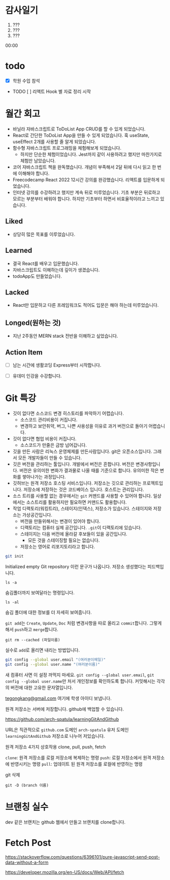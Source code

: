 # 감사일기

1. ???
2. ???
3. ???

00:00

# todo

- [x] 학원 수업 참석
- TODO [ ] 리액트 Hook 별 자료 정리 시작

# 월간 회고
- 바닐라 자바스크립트로 ToDoList App CRUD를 할 수 있게 되었습니다.
- React로 간단한 ToDoList App을 만들 수 있게 되었습니다. 훅 useState, useEffect 2개를 사용할 줄 알게 되었습니다.
- 함수형 자바스크립트 프로그래밍을 체험해보게 되었습니다.
    - 하지만 단순한 체험이었습니다. Jest까지 같이 사용하려고 했지만 마찬가지로 체험만 남았습니다.
- 코어 자바스크립트 책을 완독했습니다. 개념이 부족해서 2달 뒤에 다시 읽고 한 번에 이해해야 합니다.
- Freecodecamp React 2022 12시간 강의를 완강했습니다. 리액트를 입문하게 되었습니다.
- 인터넷 강의를 수강하려고 했지만 계속 뒤로 미루었습니다. 기초 부분은 뒤로하고 모르는 부분부터 배워야 합니다. 하지만 기초부터 하면서 비효율적이라고 느끼고 있습니다.

## Liked
- 상당히 많은 목표를 이루었습니다.

## Learned
- 결국 React를 배우고 입문했습니다.
- 자바스크립트도 이해하는데 깊이가 생겼습니다.
- todoApp도 만들었습니다.

## Lacked
- React만 입문하고 다른 프레임워크도 적어도 입문은 해야 하는데 미루었습니다.

## Longed(원하는 것)
- 지난 2주동안 MERN stack 전반을 이해하고 싶었습니다.

## Action Item
- [ ] 남는 시간에 생활코딩 Express부터 시작합니다.
- [ ] 유데미 인강을 수강합니다.


# Git 특강

- 깃이 없다면 소스코드 변경 히스토리를 파악하기 어렵습니다.
    - 소스코드 관리비용이 커집니다.
    - 변경하고 보안취약, 버그, 나쁜 사용성을 이유로 과거 버전으로 돌아기 어렵습니다.
- 깃이 없다면 협업 비용이 커집니다.
    - 소스코드가 만줄은 금방 넘어갑니다.
- 깃을 만든 사람은 리눅스 운영체제를 만든사람입니다. git은 오픈소스입니다. 그래서 모든 개발자들이 만들 수 있습니다.
- 깃은 버전을 관리하는 툴입니다. 개발에서 버전은 흔합니다. 버전은 변경사항입니다. 버전은 유의미한 변화가 결과물로 나올 때를 기준으로 합니다. 유의미한 작은 변화를 쌓아나가는 과정입니다.
- 깃허브는 원격 저장소 호스팅 서비스입니다. 저장소는 깃으로 관리하는 프로젝트입니다. 저장소에 저장하는 것은 코드베이스 입니다. 호스트는 관리입니다.
- 소스 트리를 사용할 없는 경우에서는 `git` 커맨드를 사용할 수 있어야 합니다. 일상에서는 소스트리를 활용하지만 필요하면 커맨드도 활용합니다.
- 작업 디랙토리(워킹트리), 스테이지(인덱스), 저장소가 있습니다. 스테이지와 저장소는 가상공간입니다.
    - 버전을 만들위해서는 변경이 있어야 합니다.
    - 디랙토리는 컴퓨터 실제 공간입니다. `.git`이 디랙토리에 있습니다.
    - 스테이지는 다음 버전에 올라갈 후보들이 있을 공간입니다.
        - 모든 것을 스테이징할 필요는 없습니다.
    - 저장소는 영어로 리포지토리라고 합니다.


```zsh
git init
```
Initialized empty Git repository 이런 문구가 나옵니다. 저장소 생성했다는 피드백입니다.

```shell
ls -a
```
숨김폴더까지 보여달라는 명령입니다.

```shell
ls -al
```
숨김 폴더에 대한 정보를 더 자세히 보여줍니다.

`git add`는 `Create`, `Update`, `Doc` 처럼 변경사항을 따로 올리고 `commit`합니다. 그렇게 해서 `push`하고 `merge`합니다.

```shell
git rm --cached (파일이름)
```
실수로 `add`로 올리면 내리는 방법입니다.

```zsh
git config --global user.email "(여러분이메일)"
git config --global user.name "(여러분이름)"
```
새 컴퓨터 사면 이 설정 까먹지 마세요. `git config --global user.email`, `git config --global user.name`만 처서 개인정보를 확인하도록 합니다.
커밋해시는 각각의 버전에 대한 고유한 문자열입니다.

tegongkang@gmail.com 여기에 학생 아이디 보냅니다.

원격 저장소는 서버에 저장합니다. github에 백업할 수 있습니다.

https://github.com/arch-spatula/learningGitAndGithub

URL은 직관적으로 `github.com` 도메인 `arch-spatula` 유저 도메인 `learningGitAndGithub` 저장소로 나누어 저있습니다.


원격 저장소 4가지 상호작용 clone, pull, push, fetch

`clone`: 원격 저장소를 로컬 저장소에 복제하는 명령
`push`: 로컬 저장소에서 원격 저장소에 반영시키는 명령
`pull`: 업데이트 된 원격 저장소를 로컬에 반영하는 명령

git 삭제

```shell
git -D (branch 이름)
```

# 브랜칭 실수

dev 같은 브랜치는 github 웹에서 만들고 브랜치를 clone합니다.

# Fetch Post

https://stackoverflow.com/questions/6396101/pure-javascript-send-post-data-without-a-form

https://developer.mozilla.org/en-US/docs/Web/API/fetch


